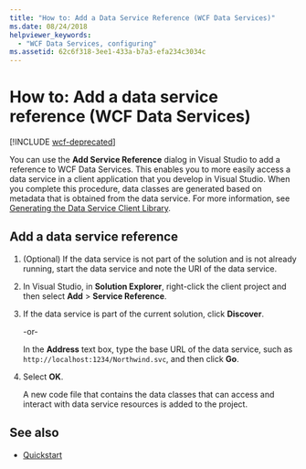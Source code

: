 ```yaml
---
title: "How to: Add a Data Service Reference (WCF Data Services)"
ms.date: 08/24/2018
helpviewer_keywords:
  - "WCF Data Services, configuring"
ms.assetid: 62c6f318-3ee1-433a-b7a3-efa234c3034c
---
```

# How to: Add a data service reference (WCF Data Services)

[!INCLUDE [wcf-deprecated](~/includes/wcf-deprecated.md)]

You can use the **Add Service Reference** dialog in Visual Studio to add a reference to WCF Data Services. This enables you to more easily access a data service in a client application that you develop in Visual Studio. When you complete this procedure, data classes are generated based on metadata that is obtained from the data service. For more information, see [Generating the Data Service Client Library](generating-the-data-service-client-library-wcf-data-services.md).

## Add a data service reference

1. (Optional) If the data service is not part of the solution and is not already running, start the data service and note the URI of the data service.

2. In Visual Studio, in **Solution Explorer**, right-click the client project and then select **Add** > **Service Reference**.

3. If the data service is part of the current solution, click **Discover**.

     -or-

     In the **Address** text box, type the base URL of the data service, such as `http://localhost:1234/Northwind.svc`, and then click **Go**.

4. Select **OK**.

     A new code file that contains the data classes that can access and interact with data service resources is added to the project.

## See also

- [Quickstart](quickstart-wcf-data-services.md)
